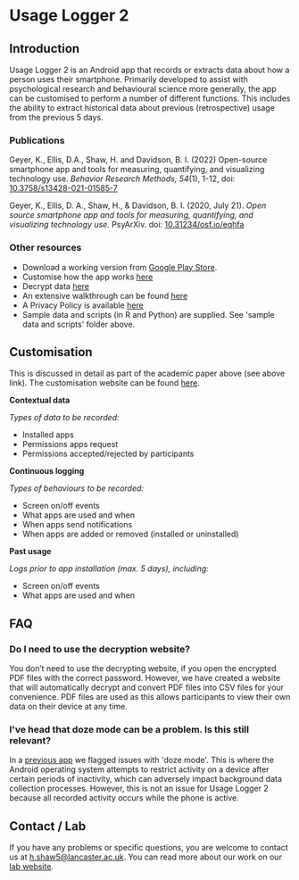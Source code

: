 # Usage Logger 2

## Introduction
Usage Logger 2 is an Android app that records or extracts data about how a person uses their smartphone. Primarily developed to assist with psychological research and behavioural science more generally, the app can be customised to perform a number of different functions.  This includes the ability to extract historical data about previous (retrospective) usage from the previous 5 days.

### Publications

Geyer, K., Ellis, D.A., Shaw, H. and Davidson, B. I. (2022) Open-source smartphone app and tools for measuring, quantifying, and visualizing technology use. <em>Behavior Research Methods, 54</em>(1), 1-12, doi: [10.3758/s13428-021-01585-7](https://doi.org/10.3758/s13428-021-01585-7)

Geyer, K., Ellis, D. A., Shaw, H., & Davidson, B. I. (2020, July 21). *Open source smartphone app and tools for measuring, quantifying, and visualizing technology use.* PsyArXiv. doi: [10.31234/osf.io/eqhfa](https://doi.org/10.31234/osf.io/eqhfa)

### Other resources
- Download a working version from [Google Play Store](https://play.google.com/store/apps/details?id=geyerk.sensorlab.suselogger).
- Customise how the app works [here](https://usageloggersetup.netlify.app/)
- Decrypt data [here](https://usageloggerdecryptwebsite.netlify.app/)
- An extensive walkthrough can be found [here](https://u-log-walk.netlify.app/)
- A Privacy Policy is available [here](https://usagelogger2.netlify.app/privacy/)
- Sample data and scripts (in R and Python) are supplied. See 'sample data and scripts' folder above.

## Customisation

This is discussed in detail as part of the academic paper above (see above link). The customisation website can be found [here](https://usageloggersetup.netlify.app/).

**Contextual data**

*Types of data to be recorded:*

- Installed apps
- Permissions apps request
- Permissions accepted/rejected by participants

**Continuous logging** 

*Types of behaviours to be recorded:*

- Screen on/off events
- What apps are used and when
- When apps send notifications
- When apps are added or removed (installed or uninstalled)

**Past usage** 

*Logs prior to app installation (max. 5 days), including:*

- Screen on/off events
- What apps are used and when

## FAQ

### Do I need to use the decryption website?
You don’t need to use the decrypting website, if you open the encrypted PDF files with the correct password. However, we have created a website that will automatically decrypt and convert PDF files into CSV files for your convenience. PDF files are used as this allows participants to view their own data on their device at any time. 

### I've head that doze mode can be a problem. Is this still relevant?
In a [previous app](https://github.com/kris-geyer/pegLog) we flagged issues with 'doze mode'. This is where the Android operating system attempts to restrict activity on a device after certain periods of inactivity, which can adversely impact background data collection processes. However, this is not an issue for Usage Logger 2 because all recorded activity occurs while the phone is active. 

## Contact / Lab
If you have any problems or specific questions, you are welcome to contact us at <a href="mailto:h.shaw5@lancaster.ac.uk">h.shaw5@lancaster.ac.uk</a>. You can read more about our work on our [lab website](https://psychsensorlab.com/).